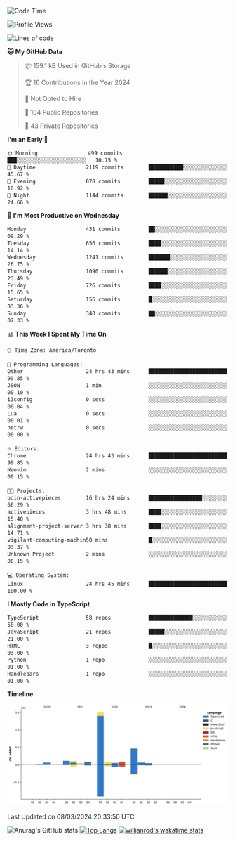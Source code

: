 <!--START_SECTION:waka-->
![Code Time](http://img.shields.io/badge/Code%20Time-1%2C293%20hrs%2030%20mins-blue)

![Profile Views](http://img.shields.io/badge/Profile%20Views-1-blue)

![Lines of code](https://img.shields.io/badge/From%20Hello%20World%20I%27ve%20Written-2.7%20million%20lines%20of%20code-blue)

**🐱 My GitHub Data** 

> 📦 159.1 kB Used in GitHub's Storage 
 > 
> 🏆 16 Contributions in the Year 2024
 > 
> 🚫 Not Opted to Hire
 > 
> 📜 104 Public Repositories 
 > 
> 🔑 43 Private Repositories 
 > 
**I'm an Early 🐤** 

```text
🌞 Morning                499 commits         ███░░░░░░░░░░░░░░░░░░░░░░   10.75 % 
🌆 Daytime                2119 commits        ███████████░░░░░░░░░░░░░░   45.67 % 
🌃 Evening                878 commits         █████░░░░░░░░░░░░░░░░░░░░   18.92 % 
🌙 Night                  1144 commits        ██████░░░░░░░░░░░░░░░░░░░   24.66 % 
```
📅 **I'm Most Productive on Wednesday** 

```text
Monday                   431 commits         ██░░░░░░░░░░░░░░░░░░░░░░░   09.29 % 
Tuesday                  656 commits         ████░░░░░░░░░░░░░░░░░░░░░   14.14 % 
Wednesday                1241 commits        ███████░░░░░░░░░░░░░░░░░░   26.75 % 
Thursday                 1090 commits        ██████░░░░░░░░░░░░░░░░░░░   23.49 % 
Friday                   726 commits         ████░░░░░░░░░░░░░░░░░░░░░   15.65 % 
Saturday                 156 commits         █░░░░░░░░░░░░░░░░░░░░░░░░   03.36 % 
Sunday                   340 commits         ██░░░░░░░░░░░░░░░░░░░░░░░   07.33 % 
```


📊 **This Week I Spent My Time On** 

```text
🕑︎ Time Zone: America/Toronto

💬 Programming Languages: 
Other                    24 hrs 43 mins      █████████████████████████   99.85 % 
JSON                     1 min               ░░░░░░░░░░░░░░░░░░░░░░░░░   00.10 % 
i3config                 0 secs              ░░░░░░░░░░░░░░░░░░░░░░░░░   00.04 % 
Lua                      0 secs              ░░░░░░░░░░░░░░░░░░░░░░░░░   00.01 % 
netrw                    0 secs              ░░░░░░░░░░░░░░░░░░░░░░░░░   00.00 % 

🔥 Editors: 
Chrome                   24 hrs 43 mins      █████████████████████████   99.85 % 
Neovim                   2 mins              ░░░░░░░░░░░░░░░░░░░░░░░░░   00.15 % 

🐱‍💻 Projects: 
odin-activepieces        16 hrs 24 mins      █████████████████░░░░░░░░   66.29 % 
activepieces             3 hrs 48 mins       ████░░░░░░░░░░░░░░░░░░░░░   15.40 % 
alignment-project-server 3 hrs 38 mins       ████░░░░░░░░░░░░░░░░░░░░░   14.71 % 
vigilant-computing-machin50 mins             █░░░░░░░░░░░░░░░░░░░░░░░░   03.37 % 
Unknown Project          2 mins              ░░░░░░░░░░░░░░░░░░░░░░░░░   00.15 % 

💻 Operating System: 
Linux                    24 hrs 45 mins      █████████████████████████   100.00 % 
```

**I Mostly Code in TypeScript** 

```text
TypeScript               58 repos            ██████████████░░░░░░░░░░░   58.00 % 
JavaScript               21 repos            █████░░░░░░░░░░░░░░░░░░░░   21.00 % 
HTML                     3 repos             █░░░░░░░░░░░░░░░░░░░░░░░░   03.00 % 
Python                   1 repo              ░░░░░░░░░░░░░░░░░░░░░░░░░   01.00 % 
Handlebars               1 repo              ░░░░░░░░░░░░░░░░░░░░░░░░░   01.00 % 
```



**Timeline**

![Lines of Code chart](https://raw.githubusercontent.com/wise-introvert/wise-introvert/master/assets/bar_graph.png)


 Last Updated on 08/03/2024 20:33:50 UTC
<!--END_SECTION:waka-->

![Anurag's GitHub stats](https://github-readme-stats.vercel.app/api?username=wise-introvert&count_private=true&show_icons=true)
[![Top Langs](https://github-readme-stats.vercel.app/api/top-langs/?username=wise-introvert&langs_count=10)](https://github.com/anuraghazra/github-readme-stats)
[![willianrod's wakatime stats](https://github-readme-stats.vercel.app/api/wakatime?username=wiseintrovert)](https://github.com/anuraghazra/github-readme-stats)
